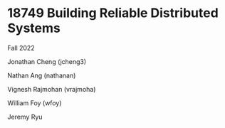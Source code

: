 # 18749 Building Reliable Distributed Systems

Fall 2022

Jonathan Cheng (jcheng3)

Nathan Ang (nathanan)

Vignesh Rajmohan (vrajmoha)

William Foy (wfoy)

Jeremy Ryu